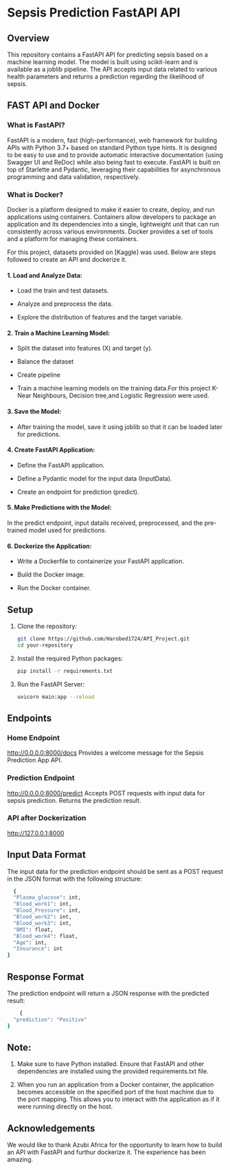 # Sepsis Prediction FastAPI API

## Overview

This repository contains a FastAPI API for predicting sepsis based on a machine learning model. The model is built using scikit-learn and is available as a joblib pipeline. The API accepts input data related to various health parameters and returns a prediction regarding the likelihood of sepsis.


## FAST API and Docker
### What is FastAPI?
FastAPI is a modern, fast (high-performance), web framework for building APIs with Python 3.7+ based on standard Python type hints. It is designed to be easy to use and to provide automatic interactive documentation (using Swagger UI and ReDoc) while also being fast to execute. FastAPI is built on top of Starlette and Pydantic, leveraging their capabilities for asynchronous programming and data validation, respectively.


### What is Docker?
Docker is a platform designed to make it easier to create, deploy, and run applications using containers. Containers allow developers to package an application and its dependencies into a single, lightweight unit that can run consistently across various environments. Docker provides a set of tools and a platform for managing these containers.


For this project, datasets provided on [Kaggle] was used. Below are steps followed to create an API and dockerize it.

#### 1. Load and Analyze Data:

* Load the train and test datasets.

* Analyze and preprocess the data.

* Explore the distribution of features and the target variable.

#### 2. Train a Machine Learning Model:

* Split the dataset into features (X) and target (y).

* Balance the dataset 

* Create pipeline 

* Train a machine learning models on the training data.For this project K-Near Neighbours, Decision tree,and Logistic Regression were used. 

#### 3. Save the Model:

* After training the model, save it using joblib so that it can be loaded later for predictions.


#### 4. Create FastAPI Application:

* Define the FastAPI application.

* Define a Pydantic model for the input data (InputData).

* Create an endpoint for prediction (predict).

#### 5. Make Predictions with the Model:

In the predict endpoint, input datails received, preprocessed, and the pre-trained model used for predictions.

#### 6. Dockerize the Application:

* Write a Dockerfile to containerize your FastAPI application.

* Build the Docker image.

* Run the Docker container.


## Setup


1. Clone the repository:

    ```bash
    git clone https://github.com/Harobed1724/API_Project.git
    cd your-repository
    ```

2. Install the required Python packages:

    ```bash
    pip install -r requirements.txt
    ```

3. Run the FastAPI Server:
    ```bash
    uvicorn main:app --reload
    ```



## Endpoints
### Home Endpoint
http://0.0.0.0:8000/docs
Provides a welcome message for the Sepsis Prediction App API.

### Prediction Endpoint
http://0.0.0.0:8000/predict
Accepts POST requests with input data for sepsis prediction. Returns the prediction result.

### API after Dockerization
http://127.0.0.1:8000 

## Input Data Format
The input data for the prediction endpoint should be sent as a POST request in the JSON format with the following structure:
```bash
  {
  "Plasma_glucose": int,
  "Blood_work1": int,
  "Blood_Pressure": int,
  "Blood_work2": int,
  "Blood_work3": int,
  "BMI": float,
  "Blood_work4": float,
  "Age": int,
  "Insurance": int
}
```

## Response Format
The prediction endpoint will return a JSON response with the predicted result:
```bash
    {
  "prediction": "Positive"
}
```

## Note:

1. Make sure to have Python installed.
Ensure that FastAPI and other dependencies are installed using the provided requirements.txt file.

2. When you run an application from a Docker container, the application becomes accessible on the specified port of the host machine due to the port mapping. This allows you to interact with the application as if it were running directly on the host.

## Acknowledgements
We would like to thank Azubi Africa for the opportunity to learn how to build an API with FastAPI and furthur dockerize it. The experience has been amazing.

